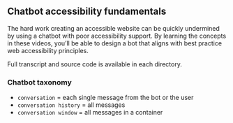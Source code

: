 ## Chatbot accessibility fundamentals ##
The hard work creating an accessible website can be quickly undermined by using a chatbot with poor accessibility support. By learning the concepts in these videos, you’ll be able to design a bot that aligns with best practice web accessibility principles. 

Full transcript and source code is available in each directory.

### Chatbot taxonomy ###
* `conversation` = each single message from the bot or the user
* `conversation history` = all messages 
* `conversation window` = all messages in a container
